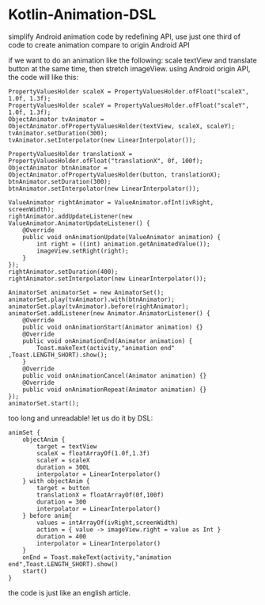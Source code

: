 # Kotlin-Animation-DSL
simplify Android animation code by redefining API, use just one third of code to create animation compare to origin Android API


if we want to do an animation like the following: scale textView and translate button at the same time, then stretch imageView.
using Android origin API, the code will like this:
```
PropertyValuesHolder scaleX = PropertyValuesHolder.ofFloat("scaleX", 1.0f, 1.3f);
PropertyValuesHolder scaleY = PropertyValuesHolder.ofFloat("scaleY", 1.0f, 1.3f);
ObjectAnimator tvAnimator = ObjectAnimator.ofPropertyValuesHolder(textView, scaleX, scaleY);
tvAnimator.setDuration(300);
tvAnimator.setInterpolator(new LinearInterpolator());

PropertyValuesHolder translationX = PropertyValuesHolder.ofFloat("translationX", 0f, 100f);
ObjectAnimator btnAnimator = ObjectAnimator.ofPropertyValuesHolder(button, translationX);
btnAnimator.setDuration(300);
btnAnimator.setInterpolator(new LinearInterpolator());

ValueAnimator rightAnimator = ValueAnimator.ofInt(ivRight, screenWidth);
rightAnimator.addUpdateListener(new ValueAnimator.AnimatorUpdateListener() {
    @Override
    public void onAnimationUpdate(ValueAnimator animation) {
        int right = ((int) animation.getAnimatedValue());
        imageView.setRight(right);
    }
});
rightAnimator.setDuration(400);
rightAnimator.setInterpolator(new LinearInterpolator());

AnimatorSet animatorSet = new AnimatorSet();
animatorSet.play(tvAnimator).with(btnAnimator);
animatorSet.play(tvAnimator).before(rightAnimator);
animatorSet.addListener(new Animator.AnimatorListener() {
    @Override
    public void onAnimationStart(Animator animation) {}
    @Override
    public void onAnimationEnd(Animator animation) {
        Toast.makeText(activity,"animation end" ,Toast.LENGTH_SHORT).show();
    }
    @Override
    public void onAnimationCancel(Animator animation) {}
    @Override
    public void onAnimationRepeat(Animator animation) {}
});
animatorSet.start();
```
too long and unreadable!
let us do it by DSL:
```
animSet {
    objectAnim {
        target = textView
        scaleX = floatArrayOf(1.0f,1.3f)
        scaleY = scaleX
        duration = 300L
        interpolator = LinearInterpolator()
    } with objectAnim {
        target = button
        translationX = floatArrayOf(0f,100f)
        duration = 300
        interpolator = LinearInterpolator()
    } before anim{
        values = intArrayOf(ivRight,screenWidth)
        action = { value -> imageView.right = value as Int }
        duration = 400
        interpolator = LinearInterpolator()
    }
    onEnd = Toast.makeText(activity,"animation end",Toast.LENGTH_SHORT).show()
    start()
}
```
the code is just like an english article.

